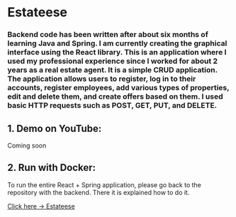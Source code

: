 # Estateese

### Backend code has been written after about six months of learning Java and Spring. I am currently creating the graphical interface using the React library. This is an application where I used my professional experience since I worked for about 2 years as a real estate agent. It is a simple CRUD application. The application allows users to register, log in to their accounts, register employees, add various types of properties, edit and delete them, and create offers based on them. I used basic HTTP requests such as POST, GET, PUT, and DELETE.

## 1. Demo on YouTube:
Coming soon

## 2. Run with Docker:
To run the entire React + Spring application, please go back to the repository with the backend. There it is explained how to do it.
<p><a href="https://github.com/maciej-jankowskii/estateese-backend">Click here -> Estateese</a></p>


